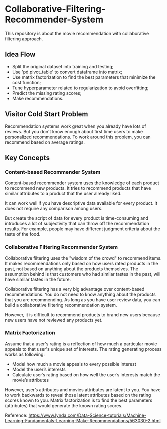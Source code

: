 # Collaborative-Filtering-Recommender-System
This repository is about the movie recommendation with collaborative filtering approach.

## Idea Flow
- Split the original dataset into training and testing;
- Use 'pd.pivot_table' to convert dataframe into matrix;
- Use matrix factorization to find the best parameters that minimize the cost function;
- Tune hyperparameter related to regularization to avoid overfitting;
- Predict the missing rating scores;
- Make recommendations.

## Visitor Cold Start Problem
Recommendation systems work great when you already have lots of reviews. But you don't know enough about first time users to make personalized recommendations. To work around this problem, you can recommend based on average ratings.

## Key Concepts
### Content-based Recommender System
Content-based recommender system uses the knowledge of each product to recommend new products. It tries to recommend products that have similar attributes to a product that the user already liked. 

It can work well if you have descriptive data available for every product. It does not require any comparison among users.

But create the script of data for every product is time-consuming and introduces a lot of subjectivity that can throw off the recommendation results. For example, people may have different judgment criteria about the taste of the food. 

### Collaborative Filtering Recommender System 
Collaborative filtering uses the "wisdom of the crowd" to recommend items. It makes recommendations only based on how users rated products in the past, not based on anything about the products themselves. The assumption behind is that customers who had similar tastes in the past, will have similar tastes in the future. 

Collaborative filtering has a very big advantage over content-based recommendations. You do not need to know anything about the products that you are recommending. As long as you have user review data, you can build a collaborative filtering recommendation system. 

However, it is difficult to recommend products to brand new users because new users have not reviewed any products yet. 

### Matrix Factorization
Assume that a user's rating is a reflection of how much a particular movie appeals to that user's unique set of interests. The rating generating process works as following:
-	Model how much a movie appeals to every possible interest
-	Model the user’s interests
-	Calculate user’s rating based on how well the user’s interests match the movie’s attributes

However, user’s attributes and movies attributes are latent to you. You have to work backwards to reveal those latent attributes based on the rating scores known to you. Matrix factorization is to find the best parameters (attributes) that would generate the known rating scores. 

Reference: https://www.lynda.com/Data-Science-tutorials/Machine-Learning-Fundamentals-Learning-Make-Recommendations/563030-2.html
